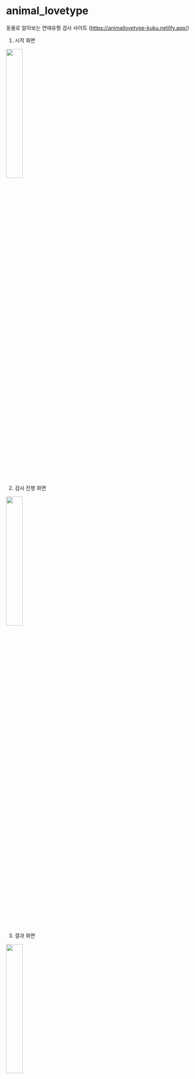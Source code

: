 # animal_lovetype
동물로 알아보는 연애유형 검사 사이트 (https://animallovetype-kuku.netlify.app/)

1. 시작 화면
<img src="https://user-images.githubusercontent.com/90572599/221660156-1a056a79-5be6-485d-bf6d-06e78c7e3caf.jpg" width="30%">

2. 검사 진행 화면 
<img src="https://user-images.githubusercontent.com/90572599/221660746-5a32b4ff-8bcf-4d23-ad0b-06787f98dfa6.jpg" width="30%">

3. 결과 화면
<img src="https://user-images.githubusercontent.com/90572599/221661045-50b2fc70-7a6c-4026-822d-6e3986a6e9f4.jpg" width="30%">
